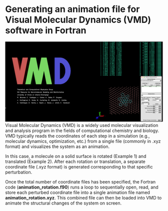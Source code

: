 # Generating an animation file for Visual Molecular Dynamics (VMD) software in Fortran
![image alt](https://github.com/atomicadi/Animate-a-rotating-molecule-on-solid-surface_in-Fortran/blob/77e654e17ab198b5ca6d11fa38d2ae6e7e3bff33/Untitled.001.png)
Visual Molecular Dynamics (VMD) is a widely used molecular visualization and analysis program in the fields of computational chemistry and biology. VMD typically reads the coordinates of each step in a simulation (e.g., molecular dynamics, optimization, etc.) from a single file (commonly in .xyz format) and visualizes the system as an animation.

In this case, a molecule on a solid surface is rotated (Example 1) and translated (Example 2). After each rotation or translation, a separate coordinate file (.xyz format) is generated corresponding to that specific perturbation.


Once the total number of coordinate files has been specified, the Fortran code (**animation_rotation.f90**) runs a loop to sequentially open, read, and store each perturbed coordinate file into a single animation file named **animation_rotation.xyz**. This combined file can then be loaded into VMD to animate the structural changes of the system on screen.
